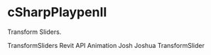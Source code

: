 # cSharpPlaypenII
Transform Sliders.

TransformSliders Revit API Animation Josh Joshua
TransformSlider
